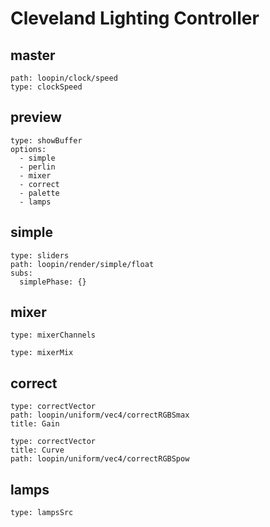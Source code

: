 # Cleveland Lighting Controller

## master

``` control
path: loopin/clock/speed
type: clockSpeed
```

## preview

``` control
type: showBuffer
options: 
  - simple
  - perlin
  - mixer
  - correct
  - palette
  - lamps
```

## simple

``` control
type: sliders
path: loopin/render/simple/float
subs:
  simplePhase: {}
```



## mixer

``` control
type: mixerChannels
````

``` control
type: mixerMix
````


## correct

``` control
type: correctVector
path: loopin/uniform/vec4/correctRGBSmax
title: Gain
```

``` control
type: correctVector
title: Curve
path: loopin/uniform/vec4/correctRGBSpow
```



## lamps

``` control
type: lampsSrc
```
